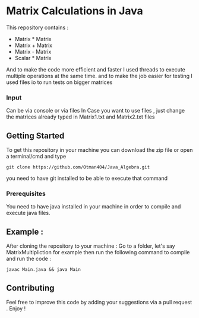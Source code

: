 # Matrix Calculations in Java

This repository contains :
- Matrix * Matrix
- Matrix + Matrix
- Matrix - Matrix
- Scalar * Matrix

And  to make the code more efficient and faster  I used threads to execute multiple operations at the same time.
and to make the job easier for testing I used files io to run tests on bigger matrices

### Input
Can be via console or via files
In Case you want to use files , just change the matrices already typed in Matrix1.txt and Matrix2.txt files

## Getting Started

To get this repository in your machine you can download the zip file or open a terminal/cmd and type
```
git clone https://github.com/Otman404/Java_Algebra.git
```
you need to have git installed to be able to execute that command

### Prerequisites

You need to have java installed in your machine in order to compile and execute java files.

## Example :

After cloning the repository to your machine :
Go to a folder, let's say MatrixMultipliction for example then run the following command to compile and run the code :
```
javac Main.java && java Main
```

## Contributing

Feel free to improve this code by adding your suggestions via a pull request .
Enjoy !
